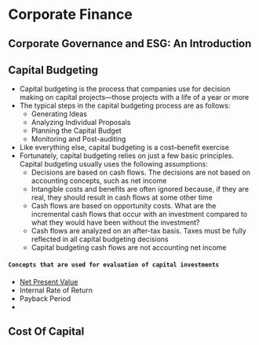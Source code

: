 # Corporate Finance

## Corporate Governance and ESG: An Introduction

## Capital Budgeting
- Capital budgeting is the process that companies use for decision making on capital 
projects—those projects with a life of a year or more
- The typical steps in the capital budgeting process 
are as follows:
  - Generating Ideas
  - Analyzing Individual Proposals
  - Planning the Capital Budget
  - Monitoring and Post-auditing
- Like everything else, capital budgeting is a cost–benefit exercise
- Fortunately, capital budgeting relies on just a few basic principles. Capital budgeting usually uses the following assumptions:
  - Decisions are based on cash flows. The decisions are not based on accounting concepts, such as net income
  - Intangible costs and benefits are often ignored because, if they are real, they should result in cash flows at some other time
  - Cash flows are based on opportunity costs. What are the incremental cash flows that occur with an investment compared to what they would have been without the investment?
  - Cash flows are analyzed on an after-tax basis. Taxes must be fully reflected in all capital budgeting decisions
  - Capital budgeting cash flows are not accounting net income
#### ```Concepts that are used for evaluation of capital investments```
- [Net Present Value](https://github.com/Mike-Vilms/cfa-i-qm/blob/17deeba12123116925984d4e66b7cd34e7af682e/Net-Present-Value.md)
- Internal Rate of Return
- Payback Period
- 
## Cost Of Capital
